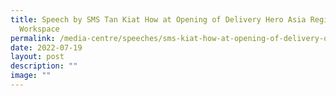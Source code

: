 ```yaml
---
title: Speech by SMS Tan Kiat How at Opening of Delivery Hero Asia Regional Hub
  Workspace
permalink: /media-centre/speeches/sms-kiat-how-at-opening-of-delivery-of-delivery-hero-asia-regional-hub/
date: 2022-07-19
layout: post
description: ""
image: ""
---
```


